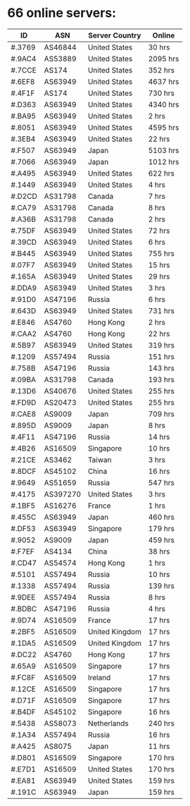 # 66 online servers:

| ID | ASN | Server Country | Online |
| ------ | ------ | ------ | ------ |
| #.3769 | AS46844 | United States | 30 hrs |
| #.9AC4 | AS53889 | United States | 2095 hrs |
| #.7CCE | AS174 | United States | 352 hrs |
| #.6EF8 | AS63949 | United States | 4637 hrs |
| #.4F1F | AS174 | United States | 730 hrs |
| #.D363 | AS63949 | United States | 4340 hrs |
| #.BA95 | AS63949 | United States | 2 hrs |
| #.8051 | AS63949 | United States | 4595 hrs |
| #.3EB4 | AS63949 | United States | 22 hrs |
| #.F507 | AS63949 | Japan | 5103 hrs |
| #.7066 | AS63949 | Japan | 1012 hrs |
| #.A495 | AS63949 | United States | 622 hrs |
| #.1449 | AS63949 | United States | 4 hrs |
| #.D2CD | AS31798 | Canada | 7 hrs |
| #.CA79 | AS31798 | Canada | 8 hrs |
| #.A36B | AS31798 | Canada | 2 hrs |
| #.75DF | AS63949 | United States | 72 hrs |
| #.39CD | AS63949 | United States | 6 hrs |
| #.B445 | AS63949 | United States | 755 hrs |
| #.07F7 | AS63949 | United States | 15 hrs |
| #.165A | AS63949 | United States | 29 hrs |
| #.DDA9 | AS63949 | United States | 3 hrs |
| #.91D0 | AS47196 | Russia | 6 hrs |
| #.643D | AS63949 | United States | 731 hrs |
| #.E846 | AS4760 | Hong Kong | 2 hrs |
| #.CAA2 | AS4760 | Hong Kong | 22 hrs |
| #.5B97 | AS63949 | United States | 319 hrs |
| #.1209 | AS57494 | Russia | 151 hrs |
| #.758B | AS47196 | Russia | 143 hrs |
| #.09BA | AS31798 | Canada | 193 hrs |
| #.13D6 | AS40676 | United States | 255 hrs |
| #.FD9D | AS20473 | United States | 255 hrs |
| #.CAE8 | AS9009 | Japan | 709 hrs |
| #.895D | AS9009 | Japan | 8 hrs |
| #.4F11 | AS47196 | Russia | 14 hrs |
| #.4B26 | AS16509 | Singapore | 10 hrs |
| #.21CE | AS3462 | Taiwan | 3 hrs |
| #.8DCF | AS45102 | China | 16 hrs |
| #.9649 | AS51659 | Russia | 547 hrs |
| #.4175 | AS397270 | United States | 3 hrs |
| #.1BF5 | AS16276 | France | 1 hrs |
| #.455C | AS63949 | Japan | 460 hrs |
| #.DF53 | AS63949 | Singapore | 179 hrs |
| #.9052 | AS9009 | Japan | 459 hrs |
| #.F7EF | AS4134 | China | 38 hrs |
| #.CD47 | AS54574 | Hong Kong | 1 hrs |
| #.5101 | AS57494 | Russia | 10 hrs |
| #.1338 | AS57494 | Russia | 139 hrs |
| #.9DEE | AS57494 | Russia | 8 hrs |
| #.BDBC | AS47196 | Russia | 4 hrs |
| #.9D74 | AS16509 | France | 17 hrs |
| #.2BF5 | AS16509 | United Kingdom | 17 hrs |
| #.1DA5 | AS16509 | United Kingdom | 17 hrs |
| #.DC22 | AS4760 | Hong Kong | 17 hrs |
| #.65A9 | AS16509 | Singapore | 17 hrs |
| #.FC8F | AS16509 | Ireland | 17 hrs |
| #.12CE | AS16509 | Singapore | 17 hrs |
| #.D71F | AS16509 | Singapore | 17 hrs |
| #.B4DF | AS45102 | Singapore | 16 hrs |
| #.5438 | AS58073 | Netherlands | 240 hrs |
| #.1A34 | AS57494 | Russia | 16 hrs |
| #.A425 | AS8075 | Japan | 11 hrs |
| #.D801 | AS16509 | Singapore | 170 hrs |
| #.E7D1 | AS16509 | United States | 170 hrs |
| #.EA81 | AS63949 | United States | 159 hrs |
| #.191C | AS63949 | Japan | 159 hrs |

